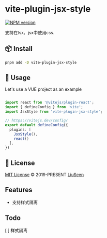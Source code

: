 # vite-plugin-jsx-style

[![NPM version](https://img.shields.io/npm/v/vite-plugin-check-scoped?color=a1b858&label=)](https://www.npmjs.com/package/vite-plugin-check-scoped)

支持在tsx，jsx中使用css.


## 📦 Install

```bash
pnpm add -D vite-plugin-jsx-style
```

## 🦄 Usage

Let's use a VUE project as an example

```typescript

import react from '@vitejs/plugin-react';
import { defineConfig } from 'vite';
import JsxStyle from 'vite-plugin-jsx-style';

// https://vitejs.dev/config/
export default defineConfig({
  plugins: [
    JsxStyle(),
    react()
  ],
})


```
## 📄 License

[MIT License](https://github.com/liuseen-l/vite-plugin-jsx-style/blob/main/LICENSE) © 2019-PRESENT [LiuSeen](https://github.com/liuseen-l)


## Features
+ 支持样式隔离

## Todo
[ ] 样式隔离